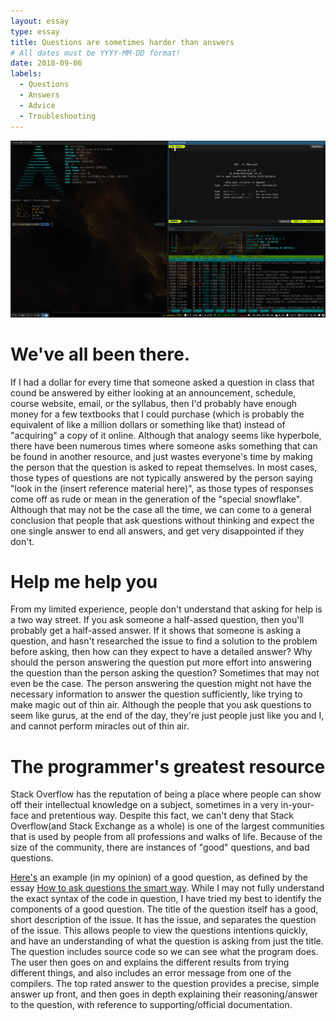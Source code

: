 ```yaml
---
layout: essay
type: essay
title: Questions are sometimes harder than answers
# All dates must be YYYY-MM-DD format!
date: 2018-09-06
labels:
  - Questions
  - Answers
  - Advice
  - Troubleshooting
---
```


<img class="ui right spaced image" src="../images/i3_screenshot.png">

 # We've all been there.
 If I had a dollar for every time that someone asked a question in class that cound be answered by either looking at an announcement, schedule, course website, email, or the syllabus, then I'd probably have enough money for a few textbooks that I could purchase (which is probably the equivalent of like a million dollars or something like that) instead of "acquiring" a copy of it online. Although that analogy seems like hyperbole, there have been numerous times where someone asks something that can be found in another resource, and just wastes everyone's time by making the person that the question is asked to repeat themselves. In most cases, those types of questions are not typically answered by the person saying "look in the (insert reference material here)", as those types of responses come off as rude or mean in the generation of the "special snowflake". Although that may not be the case all the time, we can come to a general conclusion that people that ask questions without thinking and expect the one single answer to end all answers, and get very disappointed if they don't.
 
 # Help me help you
 From my limited experience, people don't understand that asking for help is a two way street. If you ask someone a half-assed question, then you'll probably get a half-assed answer. If it shows that someone is asking a question, and hasn't researched the issue to find a solution to the problem before asking, then how can they expect to have a detailed answer? Why should the person answering the question put more effort into answering the question than the person asking the question? Sometimes that may not even be the case. The person answering the question might not have the necessary information to answer the question sufficiently, like trying to make magic out of thin air. Although the people that you ask questions to seem like gurus, at the end of the day, they're just people just like you and I, and cannot perform miracles out of thin air. 
 
 # The programmer's greatest resource
 Stack Overflow has the reputation of being a place where people can show off their intellectual knowledge on a subject, sometimes in a very in-your-face and pretentious way. Despite this fact, we can't deny that Stack Overflow(and Stack Exchange as a whole) is one of the largest communities that is used by people from all professions and walks of life. Because of the size of the community, there are instances of "good" questions, and bad questions.
 
 [Here's](https://stackoverflow.com/questions/52192389/lambda-returning-itself-legal) an example (in my opinion) of a good question, as defined by the essay [How to ask questions the smart way](http://www.catb.org/esr/faqs/smart-questions.html). While I may not fully understand the exact syntax of the code in question, I have tried my best to identify the components of a good question. The title of the question itself has a good, short description of the issue. It has the issue, and separates the question of the issue. This allows people to view the questions intentions quickly, and have an understanding of what the question is asking from just the title. The question includes source code so we can see what the program does. The user then goes on and explains the different results from trying different things, and also includes an error message from one of the compilers. The top rated answer to the question provides a precise, simple answer up front, and then goes in depth explaining their reasoning/answer to the question, with reference to supporting/official documentation. 
